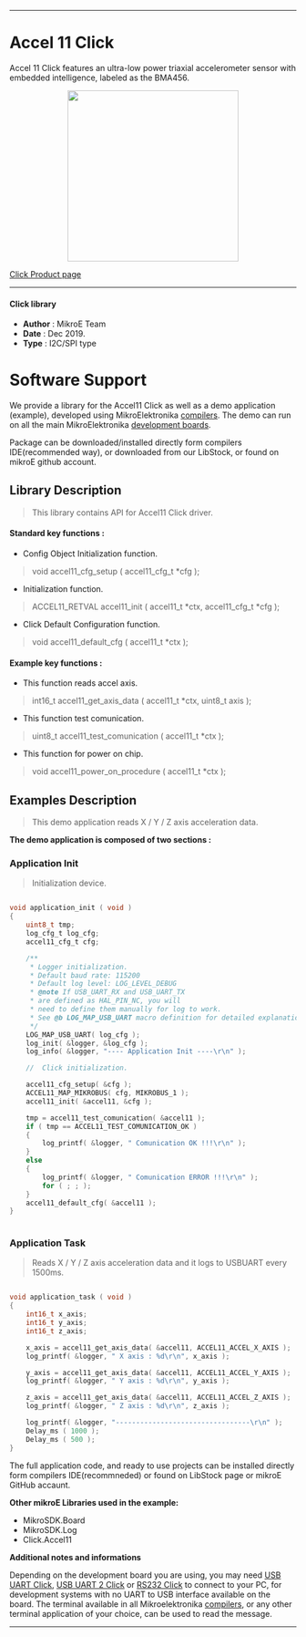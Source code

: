 
---
# Accel 11 Click

Accel 11 Click features an ultra-low power triaxial accelerometer sensor with embedded intelligence, labeled as the BMA456.

<p align="center">
  <img src="https://download.mikroe.com/images/click_for_ide/accel11_click.png" height=300px>
</p>

[Click Product page](https://www.mikroe.com/accel-11-click)

---


#### Click library 

- **Author**        : MikroE Team
- **Date**          : Dec 2019.
- **Type**          : I2C/SPI type


# Software Support

We provide a library for the Accel11 Click 
as well as a demo application (example), developed using MikroElektronika 
[compilers](https://shop.mikroe.com/compilers). 
The demo can run on all the main MikroElektronika [development boards](https://shop.mikroe.com/development-boards).

Package can be downloaded/installed directly form compilers IDE(recommended way), or downloaded from our LibStock, or found on mikroE github account. 

## Library Description

> This library contains API for Accel11 Click driver.

#### Standard key functions :

- Config Object Initialization function.
> void accel11_cfg_setup ( accel11_cfg_t *cfg ); 
 
- Initialization function.
> ACCEL11_RETVAL accel11_init ( accel11_t *ctx, accel11_cfg_t *cfg );

- Click Default Configuration function.
> void accel11_default_cfg ( accel11_t *ctx );


#### Example key functions :

- This function reads accel axis.
> int16_t accel11_get_axis_data ( accel11_t *ctx, uint8_t axis );
 
- This function test comunication.
> uint8_t accel11_test_comunication ( accel11_t *ctx );

- This function for power on chip.
> void accel11_power_on_procedure ( accel11_t *ctx );

## Examples Description

> This demo application reads X / Y / Z axis acceleration data.

**The demo application is composed of two sections :**

### Application Init 

> Initialization device.

```c

void application_init ( void )
{
    uint8_t tmp;
    log_cfg_t log_cfg;
    accel11_cfg_t cfg;

    /** 
     * Logger initialization.
     * Default baud rate: 115200
     * Default log level: LOG_LEVEL_DEBUG
     * @note If USB_UART_RX and USB_UART_TX 
     * are defined as HAL_PIN_NC, you will 
     * need to define them manually for log to work. 
     * See @b LOG_MAP_USB_UART macro definition for detailed explanation.
     */
    LOG_MAP_USB_UART( log_cfg );
    log_init( &logger, &log_cfg );
    log_info( &logger, "---- Application Init ----\r\n" );

    //  Click initialization.

    accel11_cfg_setup( &cfg );
    ACCEL11_MAP_MIKROBUS( cfg, MIKROBUS_1 );
    accel11_init( &accel11, &cfg );

    tmp = accel11_test_comunication( &accel11 );
    if ( tmp == ACCEL11_TEST_COMUNICATION_OK )
    {
        log_printf( &logger, " Comunication OK !!!\r\n" );
    }
    else
    {
        log_printf( &logger, " Comunication ERROR !!!\r\n" );
        for ( ; ; );
    }
    accel11_default_cfg( &accel11 );
}
  
```

### Application Task

> Reads X / Y / Z axis acceleration data and it logs to USBUART every 1500ms.

```c

void application_task ( void )
{
    int16_t x_axis;
    int16_t y_axis;
    int16_t z_axis;

    x_axis = accel11_get_axis_data( &accel11, ACCEL11_ACCEL_X_AXIS );
    log_printf( &logger, " X axis : %d\r\n", x_axis );

    y_axis = accel11_get_axis_data( &accel11, ACCEL11_ACCEL_Y_AXIS );
    log_printf( &logger, " Y axis : %d\r\n", y_axis );

    z_axis = accel11_get_axis_data( &accel11, ACCEL11_ACCEL_Z_AXIS );
    log_printf( &logger, " Z axis : %d\r\n", z_axis );

    log_printf( &logger, "---------------------------------\r\n" );
    Delay_ms ( 1000 );
    Delay_ms ( 500 );
} 

```

The full application code, and ready to use projects can be  installed directly form compilers IDE(recommneded) or found on LibStock page or mikroE GitHub accaunt.

**Other mikroE Libraries used in the example:** 

- MikroSDK.Board
- MikroSDK.Log
- Click.Accel11

**Additional notes and informations**

Depending on the development board you are using, you may need 
[USB UART Click](https://shop.mikroe.com/usb-uart-click), 
[USB UART 2 Click](https://shop.mikroe.com/usb-uart-2-click) or 
[RS232 Click](https://shop.mikroe.com/rs232-click) to connect to your PC, for 
development systems with no UART to USB interface available on the board. The 
terminal available in all Mikroelektronika 
[compilers](https://shop.mikroe.com/compilers), or any other terminal application 
of your choice, can be used to read the message.



---
